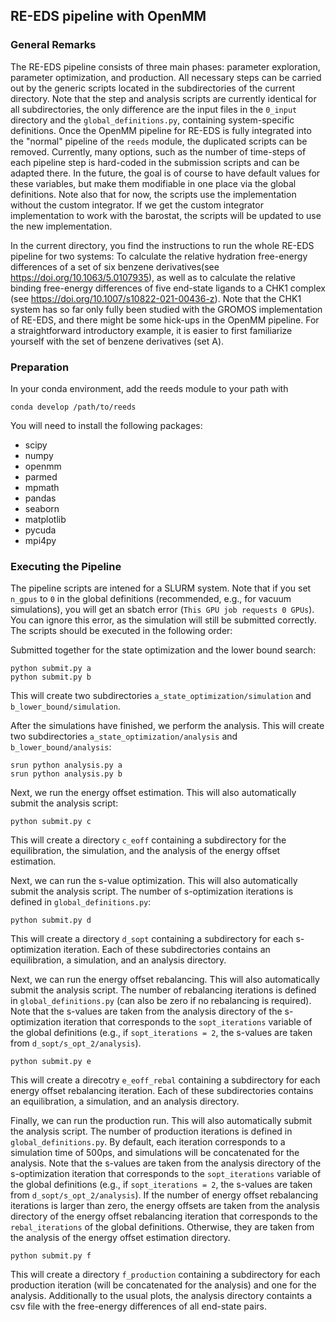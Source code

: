 ## RE-EDS pipeline with OpenMM

### General Remarks

The RE-EDS pipeline consists of three main phases: parameter exploration, parameter optimization, and production. All necessary steps can be carried out by the generic scripts located in the subdirectories of the current directory. Note that the step and analysis scripts are currently identical for all subdirectories, the only difference are the input files in the `0_input` directory and the `global_definitions.py`, containing system-specific definitions. Once the OpenMM pipeline for RE-EDS is fully integrated into the "normal" pipeline of the `reeds` module, the duplicated scripts can be removed. Currently, many options, such as the number of time-steps of each pipeline step is hard-coded in the submission scripts and can be adapted there. In the future, the goal is of course to have default values for these variables, but make them modifiable in one place via the global definitions. Note also that for now, the scripts use the implementation without the custom integrator. If we get the custom integrator implementation to work with the barostat, the scripts will be updated to use the new implementation.

In the current directory, you find the instructions to run the whole RE-EDS pipeline for two systems: To calculate the relative hydration free-energy differences of a set of six benzene derivatives(see https://doi.org/10.1063/5.0107935), as well as to calculate the relative binding free-energy differences of five end-state ligands to a CHK1 complex (see https://doi.org/10.1007/s10822-021-00436-z). Note that the CHK1 system has so far only fully been studied with the GROMOS implementation of RE-EDS, and there might be some hick-ups in the OpenMM pipeline. For a straightforward introductory example, it is easier to first familiarize yourself with the set of benzene derivatives (set A).

### Preparation

In your conda environment, add the reeds module to your path with

    conda develop /path/to/reeds

You will need to install the following packages:

 - scipy
 - numpy
 - openmm
 - parmed
 - mpmath
 - pandas
 - seaborn
 - matplotlib
 - pycuda
 - mpi4py

### Executing the Pipeline

The pipeline scripts are intened for a SLURM system. Note that if you set `n_gpus` to `0` in the global definitions (recommended, e.g., for vacuum simulations), you will get an sbatch error (`This GPU job requests 0 GPUs`). You can ignore this error, as the simulation will still be submitted correctly. The scripts should be executed in the following order:

Submitted together for the state optimization and the lower bound search:

    python submit.py a
    python submit.py b

This will create two subdirectories `a_state_optimization/simulation` and `b_lower_bound/simulation`.

After the simulations have finished, we perform the analysis. This will create two subdirectories `a_state_optimization/analysis` and `b_lower_bound/analysis`:

    srun python analysis.py a
    srun python analysis.py b

Next, we run the energy offset estimation. This will also automatically submit the analysis script:

    python submit.py c

This will create a directory `c_eoff` containing a subdirectory for the equilibration, the simulation, and the analysis of the energy offset estimation.

Next, we can run the s-value optimization. This will also automatically submit the analysis script. The number of s-optimization iterations is defined in `global_definitions.py`:

    python submit.py d

This will create a directory `d_sopt` containing a subdirectory for each s-optimization iteration. Each of these subdirectories contains an equilibration, a simulation, and an analysis directory.

Next, we can run the energy offset rebalancing. This will also automatically submit the analysis script. The number of rebalancing iterations is defined in `global_definitions.py` (can also be zero if no rebalancing is required). Note that the s-values are taken from the analysis directory of the s-optimization iteration that corresponds to the `sopt_iterations` variable of the global definitions (e.g., if `sopt_iterations = 2`, the s-values are taken from `d_sopt/s_opt_2/analysis`).

    python submit.py e

This will create a direcotry `e_eoff_rebal` containing a subdirectory for each energy offset rebalancing iteration. Each of these subdirectories contains an equilibration, a simulation, and an analysis directory.

Finally, we can run the production run. This will also automatically submit the analysis script. The number of production iterations is defined in `global_definitions.py`. By default, each iteration corresponds to a simulation time of 500ps, and simulations will be concatenated for the analysis. Note that the s-values are taken from the analysis directory of the s-optimization iteration that corresponds to the `sopt_iterations` variable of the global definitions (e.g., if `sopt_iterations = 2`, the s-values are taken from `d_sopt/s_opt_2/analysis`). If the number of energy offset rebalancing iterations is larger than zero, the energy offsets are taken from the analysis directory of the energy offset rebalancing iteration that corresponds to the `rebal_iterations` of the global definitions. Otherwise, they are taken from the analysis of the energy offset estimation directory.

    python submit.py f

This will create a directory `f_production` containing a subdirectory for each production iteration (will be concatenated for the analysis) and one for the analysis. Additionally to the usual plots, the analysis directory containts a csv file with the free-energy differences of all end-state pairs.
